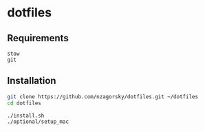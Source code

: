 # dotfiles

## Requirements

    stow
    git

## Installation

```bash
git clone https://github.com/nzagorsky/dotfiles.git ~/dotfiles
cd dotfiles

./install.sh
./optional/setup_mac
```
